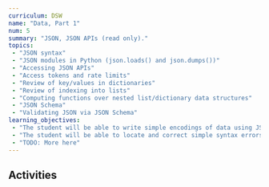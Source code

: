 ```yaml
---
curriculum: DSW
name: "Data, Part 1"
num: 5
summary: "JSON, JSON APIs (read only)."
topics:
 - "JSON syntax"
 - "JSON modules in Python (json.loads() and json.dumps())"
 - "Accessing JSON APIs"
 - "Access tokens and rate limits"
 - "Review of key/values in dictionaries"
 - "Review of indexing into lists"
 - "Computing functions over nested list/dictionary data structures"
 - "JSON Schema"
 - "Validating JSON via JSON Schema"
learning_objectives:
 - "The student will be able to write simple encodings of data using JSON syntax"
 - "The student will be able to locate and correct simple syntax errors in JSON syntax"
 - "TODO: More here"
---
```



## Activities



